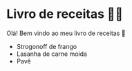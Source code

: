 # Livro de receitas :man_cook:

Olá! Bem vindo ao meu livro de receitas :wave:

- Strogonoff de frango
- Lasanha de carne moída
- Pavê
